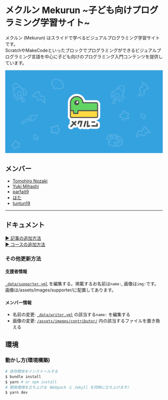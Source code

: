 # メクルン Mekurun ~子ども向けプログラミング学習サイト~

メクルン (Mekurun) はスライドで学べるビジュアルプログラミング学習サイトです。  
ScratchやMakeCodeといったブロックでプログラミングができるビジュアルプログラミング言語を中心に子ども向けのプログラミング入門コンテンツを提供しています。

![OGP](/assets/images/ogp/main.png)

## メンバー
- [Tomohiro Nozaki](https://github.com/nztm)
- [Yuki Mihashi](https://github.com/yuki384)
- [parfait9](peachparfait)
- [ほた](https://github.com/hota1024)
- [tuntun19](https://github.com/tuntun19)

---

## ドキュメント

[▶ 記事の追加方法](/docs/template-article.md)  
[▶ コースの追加方法](/docs/template-course.md)

### その他更新方法
#### 支援者情報
[`_data/supporter.yml`](_data/supporter.yml) を編集する。掲載するお名前は`name:`, 画像は`img:`です。画像は/assets/images/supporter/に配置してあります。

#### メンバー情報
- 名前の変更: [`_data/writor.yml`](_data/writor.yml) の該当する`name:` を編集する
- 画像の変更: [`/assets/images/contributor/`](/assets/images/contributor/) 内の該当するファイルを置き換える

## 環境
### 動かし方(環境構築)
```bash
# 依存関係をインストールする
$ bundle install
$ yarn # or npm install
# 開発環境を立ち上げる（Webpack と Jekyll を同時に立ち上げます）
$ yarn dev
```
